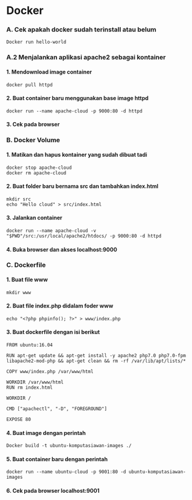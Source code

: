 ﻿# Docker
### A.  Cek apakah docker sudah terinstall atau belum

    Docker run hello-world
### A.2 Menjalankan aplikasi apache2 sebagai kontainer
#### 1. Mendownload image container

    docker pull httpd
#### 2. Buat container baru menggunakan base image httpd

    docker run --name apache-cloud -p 9000:80 -d httpd
#### 3. Cek pada browser

### B. Docker Volume
#### 1. Matikan dan hapus kontainer yang sudah dibuat tadi

    docker stop apache-cloud
    docker rm apache-cloud

#### 2. Buat folder baru bernama src dan tambahkan index.html

    mkdir src
    echo "Hello cloud" > src/index.html
#### 3. Jalankan container
```
docker run --name apache-cloud -v "$PWD"/src:/usr/local/apache2/htdocs/ -p 9000:80 -d httpd
```
#### 4. Buka browser dan akses localhost:9000

### C. Dockerfile
#### 1. Buat file www

    mkdir www
#### 2. Buat file index.php didalam foder www

   ```
echo "<?php phpinfo(); ?>" > www/index.php
```
#### 3.  Buat dockerfile dengan isi berikut

    FROM ubuntu:16.04
    
    RUN apt-get update && apt-get install -y apache2 php7.0 php7.0-fpm
    libapache2-mod-php && apt-get clean && rm -rf /var/lib/apt/lists/*
    
    COPY www/index.php /var/www/html
    
    WORKDIR /var/www/html
    RUN rm index.html
    
    WORKDIR /
    
    CMD ["apachectl", "-D", "FOREGROUND"]
    
    EXPOSE 80
#### 4. Buat image dengan perintah

    Docker build -t ubuntu-komputasiawan-images ./
   
   #### 5. Buat container baru dengan perintah
    docker run --name ubuntu-cloud -p 9001:80 -d ubuntu-komputasiawan-images

 #### 6. Cek pada browser localhost:9001
 
    

	



 



